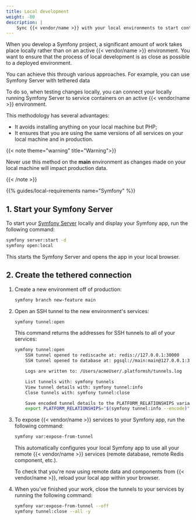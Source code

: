 ```yaml
---
title: Local development
weight: -80
description: |
    Sync {{< vendor/name >}} with your local environments to start contributing.
---
```


When you develop a Symfony project, a significant amount of work takes place
locally rather than on an active {{< vendor/name >}} environment. You want to ensure
that the process of local development is as close as possible to a deployed
environment.

You can achieve this through various approaches. For example, you can use
Symfony Server with tethered data

To do so, when testing changes locally, you can connect your locally running
Symfony Server to service containers on an active {{< vendor/name >}} environment.

This methodology has several advantages:

- It avoids installing anything on your local machine but PHP;
- It ensures that you are using the same versions of all services on your local
  machine and in production.

{{< note theme="warning" title="Warning">}}

Never use this method on the **main** environment as changes made on your local
machine will impact production data.

{{< /note >}}

{{% guides/local-requirements name="Symfony" %}}

## 1. Start your Symfony Server

To start your [Symfony
Server](https://symfony.com/doc/current/setup/symfony_server.html) locally and
display your Symfony app, run the following command:

```bash
symfony server:start -d
symfony open:local
```

This starts the Symfony Server and opens the app in your local browser.

## 2. Create the tethered connection

1.  Create a new environment off of production:

    ```bash
    symfony branch new-feature main
    ```

2.  Open an SSH tunnel to the new environment's services:

    ```bash
    symfony tunnel:open
    ````
    This command returns the addresses for SSH tunnels to all of your services:

    ```bash
    symfony tunnel:open
        SSH tunnel opened to rediscache at: redis://127.0.0.1:30000
        SSH tunnel opened to database at: pgsql://main:main@127.0.0.1:30001/main

        Logs are written to: /Users/acmeUser/.platformsh/tunnels.log

        List tunnels with: symfony tunnels
        View tunnel details with: symfony tunnel:info
        Close tunnels with: symfony tunnel:close

        Save encoded tunnel details to the PLATFORM_RELATIONSHIPS variable using:
        export PLATFORM_RELATIONSHIPS="$(symfony tunnel:info --encode)"
    ```

3.  To expose {{< vendor/name >}} services to your Symfony app, run the following
    command:

    ```bash
    symfony var:expose-from-tunnel
    ```

    This automatically configures your local Symfony app to use all your
    remote {{< vendor/name >}} services (remote database, remote Redis component, etc.).

    To check that you're now using remote data and components from {{< vendor/name >}},
    reload your local app within your browser.

4.  When you've finished your work,
    close the tunnels to your services by running the following command:

    ```bash
    symfony var:expose-from-tunnel --off
    symfony tunnel:close --all -y
    ```
